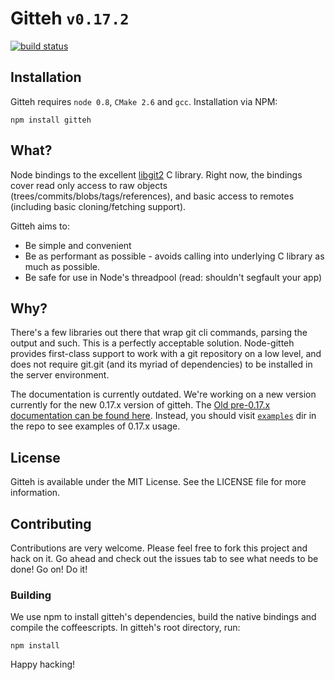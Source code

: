 # Gitteh `v0.17.2`

[![build status](https://secure.travis-ci.org/libgit2/node-gitteh.png)](http://travis-ci.org/libgit2/node-gitteh)

## Installation

Gitteh requires `node 0.8`, `CMake 2.6` and `gcc`. Installation via NPM:

	npm install gitteh

## What?

Node bindings to the excellent [libgit2](http://libgit2.github.com) C library. Right now, the bindings cover read only access to raw objects (trees/commits/blobs/tags/references), and basic access to remotes (including basic cloning/fetching support).

Gitteh aims to:

* Be simple and convenient
* Be as performant as possible - avoids calling into underlying C library as much as possible.
* Be safe for use in Node's threadpool (read: shouldn't segfault your app)

## Why?

There's a few libraries out there that wrap git cli commands, parsing the output and such. This is a perfectly acceptable solution. Node-gitteh provides first-class support to work with a git repository on a low level, and does not require git.git (and its myriad of dependencies) to be installed in the server environment.

The documentation is currently outdated. We're working on a new version currently for the new 0.17.x version of gitteh. The [Old pre-0.17.x documentation can be found here](http://libgit2.github.com/node-gitteh/docs/index.html). Instead, you should visit [`examples`](https://github.com/libgit2/node-gitteh/tree/master/examples) dir in the repo to see examples of 0.17.x usage.

## License

Gitteh is available under the MIT License. See the LICENSE file for more information.

## Contributing

Contributions are very welcome. Please feel free to fork this project and hack on it. Go ahead and check out the issues tab to see what needs to be done! Go on! Do it!

### Building

We use npm to install gitteh's dependencies, build the native bindings and compile the coffeescripts. In gitteh's root directory, run:

    npm install

Happy hacking!

